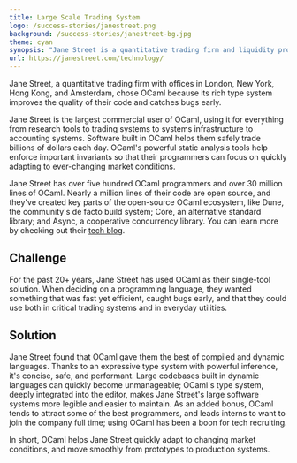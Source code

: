 ```yaml
---
title: Large Scale Trading System
logo: /success-stories/janestreet.png
background: /success-stories/janestreet-bg.jpg
theme: cyan
synopsis: "Jane Street is a quantitative trading firm and liquidity provider with a unique focus on technology and collaborative problem solving."
url: https://janestreet.com/technology/
---
```


Jane Street, a quantitative trading firm with offices in London, New York, Hong Kong, and Amsterdam, chose OCaml because its rich type system improves the quality of their code and catches bugs early.

Jane Street is the largest commercial user of OCaml, using it for everything from research tools to trading systems to systems infrastructure to accounting systems. Software built in OCaml helps them safely trade billions of dollars each day. OCaml's powerful static analysis tools help enforce important invariants so that their programmers can focus on quickly adapting to ever-changing market conditions.

Jane Street has over five hundred OCaml programmers and over 30 million lines of OCaml. Nearly a million lines of their code are open source, and they've created key parts of the open-source OCaml ecosystem, like Dune, the community's de facto build system; Core, an alternative standard library; and Async, a cooperative concurrency library. You can learn more by checking out their [tech blog](https://blog.janestreet.com).

## Challenge

For the past 20+ years, Jane Street has used OCaml as their single-tool solution. When deciding on a programming language, they wanted something that was fast yet efficient, caught bugs early, and that they could use both in critical trading systems and in everyday utilities.

## Solution

Jane Street found that OCaml gave them the best of compiled and dynamic languages. Thanks to an expressive type system with powerful inference, it's concise, safe, and performant. Large codebases built in dynamic languages can quickly become unmanageable; OCaml's type system, deeply integrated into the editor, makes Jane Street's large software systems more legible and easier to maintain. As an added bonus, OCaml tends to attract some of the best programmers, and leads interns to want to join the company full time; using OCaml has been a boon for tech recruiting.

In short, OCaml helps Jane Street quickly adapt to changing market conditions, and move smoothly from prototypes to production systems.
